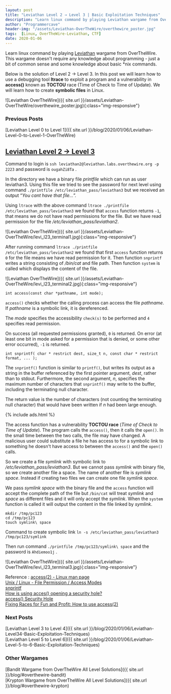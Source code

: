 ```yaml
---
layout: post
title: "Leviathan Level 2 → Level 3 | Basic Exploitation Techniques"
description: "Learn linux command by playing Leviathan wargame from OverTheWire. This wargame doesn't require any knowledge about programming - just a bit of common sense and some knowledge about basic *nix commands. Below is the solution of Level 2 → Level 3. In this post we will learn how to use a debugging tool ltrace to exploit a program and a vulnerability in access() known as TOCTOU race (Time of Check to Time of Update). We will learn how to create symbolic files in Linux."
author: "Programmercave"
header-img: "/assets/Leviathan-OverTheWire/overthewire_poster.jpg"
tags:  [Linux, OverTheWire-Leviathan, CTF]
date: 2020-01-06
---
```


Learn linux command by playing [Leviathan](https://overthewire.org/wargames/leviathan/) wargame from OverTheWire. This wargame doesn't require any knowledge about programming - just a bit of common sense and some knowledge about basic *nix commands.

Below is the solution of Level 2 → Level 3. In this post we will learn how to use a debugging tool **ltrace** to exploit a program and a vulnerability in **access()** known as **TOCTOU** race (Time of Check to Time of Update). We will learn how to create **symbolic files** in Linux.

![Leviathan OverTheWire]({{ site.url }}/assets/Leviathan-OverTheWire/overthewire_poster.jpg){:class="img-responsive"}

### Previous Posts
[Leviathan Level 0 to Level 1]({{ site.url }}/blog/2020/01/06/Leviathan-Level-0-to-Level-1-OverTheWire)<br/>

## [Leviathan Level 2 → Level 3](https://overthewire.org/wargames/leviathan/leviathan3.html)

Command to login is `ssh leviathan2@leviathan.labs.overthewire.org -p 2223` and password is  `ougahZi8Ta` .

In the directory we have a binary file *printfile* which can run as user leviathan3. Using this file we tried to see the password for next level using command `./printfile /etc/leviathan_pass/leviathan3` but we received an output “*You cant have that file...*”.
 
Using `ltrace` with the above command `ltrace ./printfile /etc/leviathan_pass/leviathan3` we found that `access` function returns `-1`, that means we do not have read permissions for the file. But we have read permission for the file */etc/leviathan_pass/leviathan2*.

![Leviathan OverTheWire]({{ site.url }}/assets/Leviathan-OverTheWire/levi_l23_terminal1.jpg){:class="img-responsive"}

After running command `ltrace ./printfile /etc/leviathan_pass/leviathan2` we found that first `access` function returns `0` for the file means we have read permission for it. Then function `snprintf` writes a string consisting of */bin/cat* and file path. Then function `system` is called which displays the content of the file.

![Leviathan OverTheWire]({{ site.url }}/assets/Leviathan-OverTheWire/levi_l23_terminal2.jpg){:class="img-responsive"}


`int access(const char *pathname, int mode);`

`access()` checks whether the calling process can access the file *pathname*. If *pathname* is a symbolic link, it is dereferenced. 

The *mode* specifies the accessibility `check(s)` to be performed and `4` specifies read permission.

On success (all requested permissions granted), `0` is returned. On error (at least one bit in mode asked for a permission that is denied, or some other error occurred), `-1` is returned.

`int snprintf( char * restrict dest, size_t n, const char * restrict format, ... );`

The `snprintf()` function is similar to `printf()`, but writes its output as a string in the buffer referenced by the first pointer argument, *dest*, rather than to stdout. Furthermore, the second argument, *n*, specifies the maximum number of characters that `snprintf()` may write to the buffer, including the terminating null character.

The return value is the number of characters (not counting the terminating null character) that would have been written if *n* had been large enough.

{% include ads.html %}<br/>

The access function has a vulnerability **TOCTOU race** (*Time of Check to Time of Update*). The program calls the `access()`, then it calls the `open()`. In the small time between the two calls, the file may have changed. A malicious user could substitute a file he has access to for a symbolic link to something he doesn't have access to between the `access()` and the `open()` calls.

So we create a file *symlink* with symbolic link to */etc/leviathan_pass/leviathan3*. But we cannot pass *symlink* with binary file, so we create another file a space. The name of another file is *symlink space*. Instead if creating two files we can create one file *symlink space*.

We pass *symlink space* with the binary file and the `access` function will accept the complete path of the file but `/bin/cat` will treat *symlink* and *space* as different files and it will only accept the *symlink*.  When the `system` function is called it will output the content in the file linked by *symlink*.
```
mkdir /tmp/pc123
cd /tmp/pc123
touch symlink\ space
```

Command to create symbolic link `ln -s /etc/leviathan_pass/leviathan3 /tmp/pc123/symlink`

Then run command `./printfile /tmp/pc123/symlink\ space` and the password is `Ahdiemoo1j` .

![Leviathan OverTheWire]({{ site.url }}/assets/Leviathan-OverTheWire/levi_l23_terminal3.jpg){:class="img-responsive"}

Reference : [access(2) - Linux man page](https://linux.die.net/man/2/access)<br/>
[Unix / Linux - File Permission / Access Modes](https://www.tutorialspoint.com/unix/unix-file-permission.htm)<br/>
[snprintf](https://www.oreilly.com/library/view/c-in-a/0596006977/re210.html)<br/>
[How is using acces() opening a security hole?](https://security.stackexchange.com/questions/42659/how-is-using-acces-opening-a-security-hole)<br/>
[access() Security Hole](https://stackoverflow.com/questions/7925177/access-security-hole)<br/>
[Fixing Races for Fun and Profit: How to use access(2)](https://www.usenix.org/legacy/publications/library/proceedings/sec04/tech/full_papers/dean/dean_html/accessopen.html)<br/>

### Next Posts
[Leviathan Level 3 to Level 4]({{ site.url }}/blog/2020/01/06/Leviathan-Level34-Basic-Exploitation-Techniques)<br/>
[Leviathan Level 5 to Level 6]({{ site.url }}/blog/2020/01/06/Leviathan-Level-5-to-6-Basic-Exploitation-Techniques)<br/>

### Other Wargames
[Bandit Wargame from OverTheWire All Level Solutions]({{ site.url }}/blog/#overthewire-bandit) <br/>
[Krypton Wargame from OverTheWire All Level Solutions]({{ site.url }}/blog/#overthewire-krypton)<br/>
